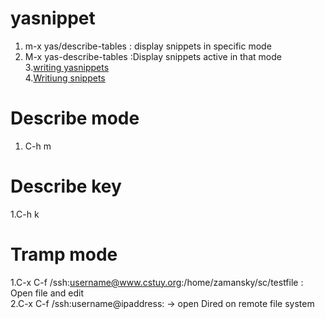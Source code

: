 # yasnippet
1. m-x yas/describe-tables  : display snippets in specific mode       
2. M-x yas-describe-tables  :Display snippets active in that mode     
3.[writing yasnippets](http://cupfullofcode.com/blog/2013/02/26/snippet-expansion-with-yasnippet/index.html)    
4.[Writiung snippets](https://joaotavora.github.io/yasnippet/snippet-development.html#orge2b38b9)


# Describe mode
1. C-h m

# Describe key
1.C-h k

# Tramp mode
1.C-x C-f /ssh:username@www.cstuy.org:/home/zamansky/sc/testfile   : Open file and edit          
2.C-x C-f /ssh:username@ipaddress:  -> open Dired on remote file system



